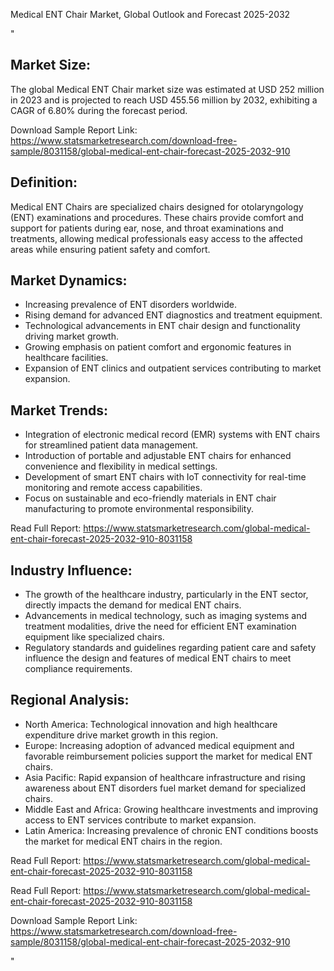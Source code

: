 Medical ENT Chair Market, Global Outlook and Forecast 2025-2032

"<h2>Market Size:</h2>
<p>The global Medical ENT Chair market size was estimated at USD 252 million in 2023 and is projected to reach USD 455.56 million by 2032, exhibiting a CAGR of 6.80% during the forecast period.</p>
<p>Download Sample Report Link: <a href='https://www.statsmarketresearch.com/download-free-sample/8031158/global-medical-ent-chair-forecast-2025-2032-910'>https://www.statsmarketresearch.com/download-free-sample/8031158/global-medical-ent-chair-forecast-2025-2032-910</a></p>

<h2>Definition:</h2>
<p>Medical ENT Chairs are specialized chairs designed for otolaryngology (ENT) examinations and procedures. These chairs provide comfort and support for patients during ear, nose, and throat examinations and treatments, allowing medical professionals easy access to the affected areas while ensuring patient safety and comfort.</p>

<h2>Market Dynamics:</h2>
<ul>
  <li>Increasing prevalence of ENT disorders worldwide.</li>
  <li>Rising demand for advanced ENT diagnostics and treatment equipment.</li>
  <li>Technological advancements in ENT chair design and functionality driving market growth.</li>
  <li>Growing emphasis on patient comfort and ergonomic features in healthcare facilities.</li>
  <li>Expansion of ENT clinics and outpatient services contributing to market expansion.</li>
</ul>

<h2>Market Trends:</h2>
<ul>
  <li>Integration of electronic medical record (EMR) systems with ENT chairs for streamlined patient data management.</li>
  <li>Introduction of portable and adjustable ENT chairs for enhanced convenience and flexibility in medical settings.</li>
  <li>Development of smart ENT chairs with IoT connectivity for real-time monitoring and remote access capabilities.</li>
  <li>Focus on sustainable and eco-friendly materials in ENT chair manufacturing to promote environmental responsibility.</li>
</ul>
<p>Read Full Report: <a href='https://www.statsmarketresearch.com/global-medical-ent-chair-forecast-2025-2032-910-8031158'>https://www.statsmarketresearch.com/global-medical-ent-chair-forecast-2025-2032-910-8031158</a></p>

<h2>Industry Influence:</h2>
<ul>
  <li>The growth of the healthcare industry, particularly in the ENT sector, directly impacts the demand for medical ENT chairs.</li>
  <li>Advancements in medical technology, such as imaging systems and treatment modalities, drive the need for efficient ENT examination equipment like specialized chairs.</li>
  <li>Regulatory standards and guidelines regarding patient care and safety influence the design and features of medical ENT chairs to meet compliance requirements.</li>
</ul>

<h2>Regional Analysis:</h2>
<ul>
  <li>North America: Technological innovation and high healthcare expenditure drive market growth in this region.</li>
  <li>Europe: Increasing adoption of advanced medical equipment and favorable reimbursement policies support the market for medical ENT chairs.
  </li>
  <li>Asia Pacific: Rapid expansion of healthcare infrastructure and rising awareness about ENT disorders fuel market demand for specialized chairs.</li>
  <li>Middle East and Africa: Growing healthcare investments and improving access to ENT services contribute to market expansion.</li>
  <li>Latin America: Increasing prevalence of chronic ENT conditions boosts the market for medical ENT chairs in the region.</li>
</ul>
<p>Read Full Report: <a href='https://www.statsmarketresearch.com/global-medical-ent-chair-forecast-2025-2032-910-8031158'>https://www.statsmarketresearch.com/global-medical-ent-chair-forecast-2025-2032-910-8031158</a></p>

<p>Read Full Report: <a href='https://www.statsmarketresearch.com/global-medical-ent-chair-forecast-2025-2032-910-8031158'>https://www.statsmarketresearch.com/global-medical-ent-chair-forecast-2025-2032-910-8031158</a></p>
<p>Download Sample Report Link: <a href='https://www.statsmarketresearch.com/download-free-sample/8031158/global-medical-ent-chair-forecast-2025-2032-910'>https://www.statsmarketresearch.com/download-free-sample/8031158/global-medical-ent-chair-forecast-2025-2032-910</a></p>"
